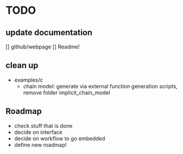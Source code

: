 # TODO

## update documentation
[] github/webpage
[] Readme!

## clean up
- examples/c
    - chain model: generate via external function generation scripts, remove folder implicit_chain_model

## Roadmap
- check stuff that is done
- decide on interface
- decide on workflow to go embedded
- define new roadmap!